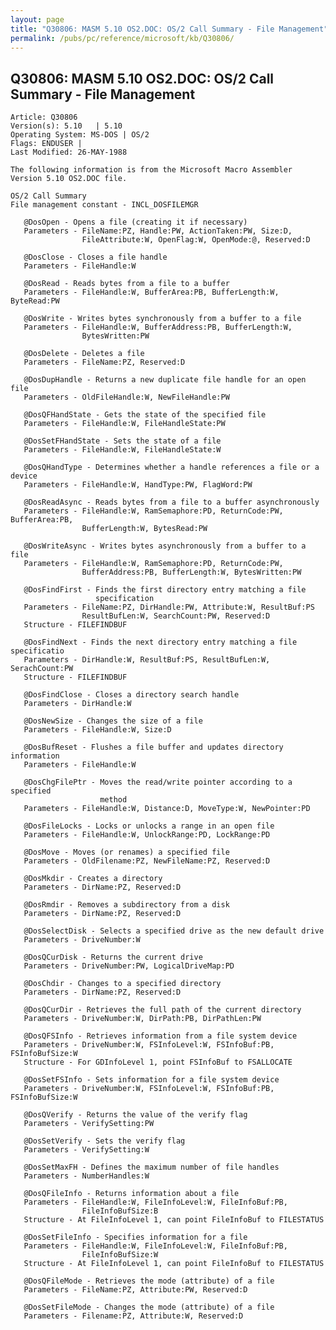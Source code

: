 ```yaml
---
layout: page
title: "Q30806: MASM 5.10 OS2.DOC: OS/2 Call Summary - File Management"
permalink: /pubs/pc/reference/microsoft/kb/Q30806/
---
```


## Q30806: MASM 5.10 OS2.DOC: OS/2 Call Summary - File Management

	Article: Q30806
	Version(s): 5.10   | 5.10
	Operating System: MS-DOS | OS/2
	Flags: ENDUSER |
	Last Modified: 26-MAY-1988
	
	The following information is from the Microsoft Macro Assembler
	Version 5.10 OS2.DOC file.
	
	OS/2 Call Summary
	File management constant - INCL_DOSFILEMGR
	
	   @DosOpen - Opens a file (creating it if necessary)
	   Parameters - FileName:PZ, Handle:PW, ActionTaken:PW, Size:D,
	                FileAttribute:W, OpenFlag:W, OpenMode:@, Reserved:D
	
	   @DosClose - Closes a file handle
	   Parameters - FileHandle:W
	
	   @DosRead - Reads bytes from a file to a buffer
	   Parameters - FileHandle:W, BufferArea:PB, BufferLength:W, ByteRead:PW
	
	   @DosWrite - Writes bytes synchronously from a buffer to a file
	   Parameters - FileHandle:W, BufferAddress:PB, BufferLength:W,
	                BytesWritten:PW
	
	   @DosDelete - Deletes a file
	   Parameters - FileName:PZ, Reserved:D
	
	   @DosDupHandle - Returns a new duplicate file handle for an open file
	   Parameters - OldFileHandle:W, NewFileHandle:PW
	
	   @DosQFHandState - Gets the state of the specified file
	   Parameters - FileHandle:W, FileHandleState:PW
	
	   @DosSetFHandState - Sets the state of a file
	   Parameters - FileHandle:W, FileHandleState:W
	
	   @DosQHandType - Determines whether a handle references a file or a device
	   Parameters - FileHandle:W, HandType:PW, FlagWord:PW
	
	   @DosReadAsync - Reads bytes from a file to a buffer asynchronously
	   Parameters - FileHandle:W, RamSemaphore:PD, ReturnCode:PW, BufferArea:PB,
	                BufferLength:W, BytesRead:PW
	
	   @DosWriteAsync - Writes bytes asynchronously from a buffer to a file
	   Parameters - FileHandle:W, RamSemaphore:PD, ReturnCode:PW,
	                BufferAddress:PB, BufferLength:W, BytesWritten:PW
	
	   @DosFindFirst - Finds the first directory entry matching a file
	                   specification
	   Parameters - FileName:PZ, DirHandle:PW, Attribute:W, ResultBuf:PS
	                ResultBufLen:W, SearchCount:PW, Reserved:D
	   Structure - FILEFINDBUF
	
	   @DosFindNext - Finds the next directory entry matching a file specificatio
	   Parameters - DirHandle:W, ResultBuf:PS, ResultBufLen:W, SerachCount:PW
	   Structure - FILEFINDBUF
	
	   @DosFindClose - Closes a directory search handle
	   Parameters - DirHandle:W
	
	   @DosNewSize - Changes the size of a file
	   Parameters - FileHandle:W, Size:D
	
	   @DosBufReset - Flushes a file buffer and updates directory information
	   Parameters - FileHandle:W
	
	   @DosChgFilePtr - Moves the read/write pointer according to a specified
	                    method
	   Parameters - FileHandle:W, Distance:D, MoveType:W, NewPointer:PD
	
	   @DosFileLocks - Locks or unlocks a range in an open file
	   Parameters - FileHandle:W, UnlockRange:PD, LockRange:PD
	
	   @DosMove - Moves (or renames) a specified file
	   Parameters - OldFilename:PZ, NewFileName:PZ, Reserved:D
	
	   @DosMkdir - Creates a directory
	   Parameters - DirName:PZ, Reserved:D
	
	   @DosRmdir - Removes a subdirectory from a disk
	   Parameters - DirName:PZ, Reserved:D
	
	   @DosSelectDisk - Selects a specified drive as the new default drive
	   Parameters - DriveNumber:W
	
	   @DosQCurDisk - Returns the current drive
	   Parameters - DriveNumber:PW, LogicalDriveMap:PD
	
	   @DosChdir - Changes to a specified directory
	   Parameters - DirName:PZ, Reserved:D
	
	   @DosQCurDir - Retrieves the full path of the current directory
	   Parameters - DriveNumber:W, DirPath:PB, DirPathLen:PW
	
	   @DosQFSInfo - Retrieves information from a file system device
	   Parameters - DriveNumber:W, FSInfoLevel:W, FSInfoBuf:PB, FSInfoBufSize:W
	   Structure - For GDInfoLevel 1, point FSInfoBuf to FSALLOCATE
	
	   @DosSetFSInfo - Sets information for a file system device
	   Parameters - DriveNumber:W, FSInfoLevel:W, FSInfoBuf:PB, FSInfoBufSize:W
	
	   @DosQVerify - Returns the value of the verify flag
	   Parameters - VerifySetting:PW
	
	   @DosSetVerify - Sets the verify flag
	   Parameters - VerifySetting:W
	
	   @DosSetMaxFH - Defines the maximum number of file handles
	   Parameters - NumberHandles:W
	
	   @DosQFileInfo - Returns information about a file
	   Parameters - FileHandle:W, FileInfoLevel:W, FileInfoBuf:PB,
	                FileInfoBufSize:B
	   Structure - At FileInfoLevel 1, can point FileInfoBuf to FILESTATUS
	
	   @DosSetFileInfo - Specifies information for a file
	   Parameters - FileHandle:W, FileInfoLevel:W, FileInfoBuf:PB,
	                FileInfoBufSize:W
	   Structure - At FileInfoLevel 1, can point FileInfoBuf to FILESTATUS
	
	   @DosQFileMode - Retrieves the mode (attribute) of a file
	   Parameters - FileName:PZ, Attribute:PW, Reserved:D
	
	   @DosSetFileMode - Changes the mode (attribute) of a file
	   Parameters - Filename:PZ, Attribute:W, Reserved:D
